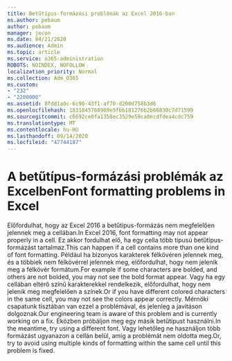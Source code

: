 ```yaml
---
title: Betűtípus-formázási problémák az Excel 2016-ban
ms.author: pebaum
author: pebaum
manager: jecon
ms.date: 04/21/2020
ms.audience: Admin
ms.topic: article
ms.service: o365-administration
ROBOTS: NOINDEX, NOFOLLOW
localization_priority: Normal
ms.collection: Adm_O365
ms.custom:
- "232"
- "2200006"
ms.assetid: 8fdd1a0c-6c90-43f1-af70-d200d758b3d6
ms.openlocfilehash: 1831845768969e5fbb181276b2b66830c7d71599
ms.sourcegitcommit: c6692ce0fa1358ec3529e59ca0ecdfdea4cdc759
ms.translationtype: MT
ms.contentlocale: hu-HU
ms.lasthandoff: 09/14/2020
ms.locfileid: "47744187"
---
```

# <a name="font-formatting-problems-in-excel"></a><span data-ttu-id="31796-102">A betűtípus-formázási problémák az Excelben</span><span class="sxs-lookup"><span data-stu-id="31796-102">Font formatting problems in Excel</span></span>

<span data-ttu-id="31796-103">Előfordulhat, hogy az Excel 2016 a betűtípus-formázás nem megfelelően jelennek meg a cellában.</span><span class="sxs-lookup"><span data-stu-id="31796-103">In Excel 2016, font formatting may not appear properly in a cell.</span></span> <span data-ttu-id="31796-104">Ez akkor fordulhat elő, ha egy cella több típusú betűtípus-formázást tartalmaz.</span><span class="sxs-lookup"><span data-stu-id="31796-104">This can happen if a cell contains more than one kind of font formatting.</span></span> <span data-ttu-id="31796-105">Például ha bizonyos karakterek félkövéren jelennek meg, és a többiek nem félkövérrel jelennek meg, előfordulhat, hogy nem jelenik meg a félkövér formátum.</span><span class="sxs-lookup"><span data-stu-id="31796-105">For example if some characters are bolded, and others are not bolded, you may not see the bold format appear.</span></span> <span data-ttu-id="31796-106">Vagy ha egy cellában eltérő színű karakterekkel rendelkezik, előfordulhat, hogy nem jelenik meg megfelelően a színek.</span><span class="sxs-lookup"><span data-stu-id="31796-106">Or if you have different colored characters in the same cell, you may not see the colors appear correctly.</span></span> <span data-ttu-id="31796-107">Mérnöki csapatunk tisztában van ezzel a problémával, és jelenleg a javításon dolgoznak.</span><span class="sxs-lookup"><span data-stu-id="31796-107">Our engineering team is aware of this problem and is currently working on a fix.</span></span> <span data-ttu-id="31796-108">Eközben próbáljon meg egy másik betűtípust használni.</span><span class="sxs-lookup"><span data-stu-id="31796-108">In the meantime, try using a different font.</span></span> <span data-ttu-id="31796-109">Vagy lehetőleg ne használjon több formázást ugyanazon a cellán belül, amíg a problémát nem oldotta meg.</span><span class="sxs-lookup"><span data-stu-id="31796-109">Or, try to avoid using multiple kinds of formatting within the same cell until this problem is fixed.</span></span>
  